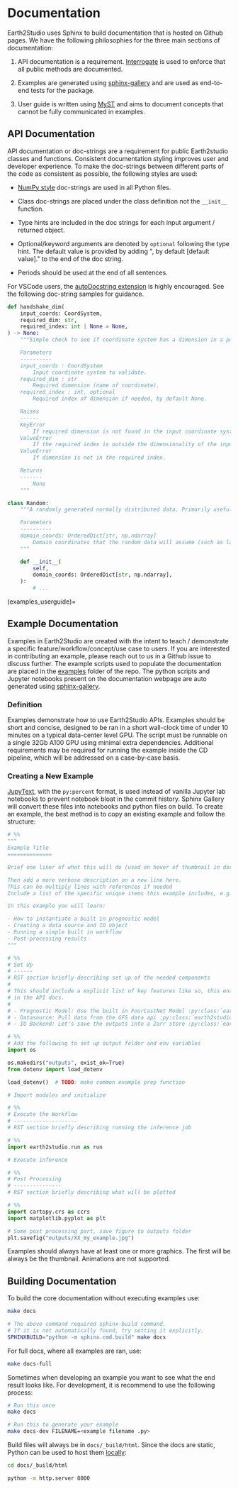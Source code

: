 # Documentation

Earth2Studio uses Sphinx to build documentation that is hosted on Github pages.
We have the following philosophies for the three main sections of documentation:

1. API documentation is a requirement. [Interrogate](https://github.com/econchick/interrogate)
is used to enforce that all public methods are documented.

2. Examples are generated using [sphinx-gallery](https://sphinx-gallery.github.io/stable/index.html)
and are used as end-to-end tests for the package.

3. User guide is written using [MyST](https://myst-parser.readthedocs.io/en/latest/index.html)
and aims to document concepts that cannot be fully communicated in examples.

## API Documentation

API documentation or doc-strings are a requirement for public Earth2studio classes and
functions.
Consistent documentation styling improves user and developer experience.
To make the doc-strings between different parts of the code as consistent as possible,
the following styles are used:

- [NumPy style](https://sphinxcontrib-napoleon.readthedocs.io/en/latest/example_numpy.html)
doc-strings are used in all Python files.

- Class doc-strings are placed under the class definition not the `__init__` function.

- Type hints are included in the doc strings for each input argument / returned object.

- Optional/keyword arguments are denoted by `optional` following the type hint. The
default value is provided by adding ", by default [default value]." to the end of the
doc string.

- Periods should be used at the end of all sentences.

For VSCode users, the
[autoDocstring extension](https://marketplace.visualstudio.com/items?itemName=njpwerner.autodocstring)
is highly encouraged.
See the following doc-string samples for guidance.

```python
def handshake_dim(
    input_coords: CoordSystem,
    required_dim: str,
    required_index: int | None = None,
) -> None:
    """Simple check to see if coordinate system has a dimension in a particular index.

    Parameters
    ----------
    input_coords : CoordSystem
        Input coordinate system to validate.
    required_dim : str
        Required dimension (name of coordinate).
    required_index : int, optional
        Required index of dimension if needed, by default None.

    Raises
    ------
    KeyError
        If required dimension is not found in the input coordinate system.
    ValueError
        If the required index is outside the dimensionality of the input coordinate system.
    ValueError
        If dimension is not in the required index.

    Returns
    -------
        None
    """
```

```python
class Random:
    """A randomly generated normally distributed data. Primarily useful for testing.

    Parameters
    ----------
    domain_coords: OrderedDict[str, np.ndarray]
        Domain coordinates that the random data will assume (such as lat, lon).
    """

    def __init__(
        self,
        domain_coords: OrderedDict[str, np.ndarray],
    ):
        # ...
```

(examples_userguide)=

## Example Documentation

Examples in Earth2Studio are created with the intent to teach / demonstrate a specific
feature/workflow/concept/use case to users.
If you are interested in contributing an example, please reach out to us in a Github
issue to discuss further.
The example scripts used to populate the documentation are placed in the
[examples](https://github.com/NVIDIA/earth2studio/tree/main/examples) folder of the repo.
The python scripts and Jupyter notebooks present on the documentation webpage are auto
generated using [sphinx-gallery](https://sphinx-gallery.github.io/stable/index.html).

### Definition

Examples demonstrate how to use Earth2Studio APIs.
Examples should be short and concise, designed to be ran in a short wall-clock time of
under 10 minutes on a typical data-center level GPU.
The script must be runnable on a single 32Gb A100 GPU using minimal extra dependencies.
Additional requirements may be required for running the example inside the CD pipeline,
which will be addressed on a case-by-case basis.

### Creating a New Example

[JupyText](https://jupytext.readthedocs.io/en/latest/), with the `py:percent` format, is
used instead of vanilla Jupyter lab notebooks to prevent notebook bloat in the commit
history.
Sphinx Gallery will convert these files into notebooks and python files on build.
To create an example, the best method is to copy an existing example and follow the structure:

```python
# %%
"""
Example Title
==============

Brief one liner of what this will do (used on hover of thumbnail in docs)

Then add a more verbose description on a new line here.
This can be multiply lines with references if needed
Include a list of the specific unique items this example includes, e.g.

In this example you will learn:

- How to instantiate a built in prognostic model
- Creating a data source and IO object
- Running a simple built in workflow
- Post-processing results
"""

# %%
# Set Up
# ------
# RST section briefly describing set up of the needed components
#
# This should include a explicit list of key features like so, this enable cross-referencing
# in the API docs.
#
# - Prognostic Model: Use the built in FourCastNet Model :py:class:`earth2studio.models.px.FCN`.
# - Datasource: Pull data from the GFS data api :py:class:`earth2studio.data.GFS`.
# - IO Backend: Let's save the outputs into a Zarr store :py:class:`earth2studio.io.ZarrBackend`.

# %%
# Add the following to set up output folder and env variables
import os

os.makedirs("outputs", exist_ok=True)
from dotenv import load_dotenv

load_dotenv()  # TODO: make common example prep function

# Import modules and initialize

# %%
# Execute the Workflow
# --------------------
# RST section briefly describing running the inference job

# %%
import earth2studio.run as run

# Execute inference

# %%
# Post Processing
# ---------------
# RST section briefly describing what will be plotted

# %%
import cartopy.crs as ccrs
import matplotlib.pyplot as plt

# Some post processing part, save figure to outputs folder
plt.savefig("outputs/XX_my_example.jpg")
```

Examples should always have at least one or more graphics.
The first will be always be the thumbnail.
Animations are not supported.

## Building Documentation

To build the core documentation without executing examples use:

```bash
make docs

# The above command required sphinx-build command.
# If it is not automatically found, try setting it explicitly.
SPHINXBUILD="python -m sphinx.cmd.build" make docs
```

For full docs, where all examples are ran, use:

```bash
make docs-full
```

Sometimes when developing an example you want to see what the end result looks like.
For development, it is recommend to use the following process:

```bash
# Run this once
make docs

# Run this to generate your example
make docs-dev FILENAME=<example filename .py>
```

Build files will always be in `docs/_build/html`.
Since the docs are static, Python can be used to host them [locally](http://localhost:8000):

```bash
cd docs/_build/html

python -m http.server 8000
```
